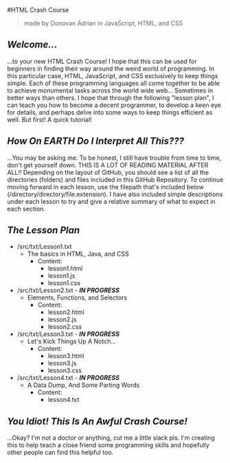 #HTML Crash Course
> made by Donovan Adrian in JavaScript, HTML, and CSS

## ***Welcome...***
...to your new HTML Crash Course! I hope that this can be 
used for beginners in finding their way around the weird
world of programming. In this particular case, HTML, 
JavaScript, and CSS exclusively to keep things simple. Each
of these programming languages all come together to be 
able to achieve monumental tasks across the world wide web... 
Sometimes in better ways than others. I hope that through the 
following "lesson plan", I can teach you how to become a 
decent programmer, to develop a keen eye for details, and 
perhaps delve into some ways to keep things efficient as well. 
But first! A quick tutorial!

## ***How On EARTH Do I Interpret All This???***
...You may be asking me. To be honest, I still have 
trouble from time to time, don't get yourself down.
THIS IS A LOT OF READING MATERIAL AFTER ALL!! 
Depending on the layout of GitHub, you should see a 
list of all the directories (folders) and files included 
in this GitHub Repository. To continue moving forward in 
each lesson, use the filepath that's included below
(/directory/directory/file.extension). 
I have also included simple descriptions under each lesson 
to try and give a relative summary of what to expect in each 
section.

## ***The Lesson Plan***
- /src/txt/Lesson1.txt
    - The basics in HTML, Java, and CSS
        - Content:
            - lesson1.html
            - lesson1.js
            - lesson1.css
- /src/txt/Lesson2.txt - ***IN PROGRESS***
    - Elements, Functions, and Selectors
        - Content:
            - lesson2.html
            - lesson2.js
            - lesson2.css
- /src/txt/Lesson3.txt - ***IN PROGRESS***
    - Let's Kick Things Up A Notch...
        - Content:
            - lesson3.html
            - lesson3.js
            - lesson3.css
- /src/txt/Lesson4.txt - ***IN PROGRESS***
    - A Data Dump, And Some Parting Words
        - Content:
            - lesson4.txt
    
## ***You Idiot! This Is An Awful Crash Course!***
...Okay? I'm not a doctor or anything, cut me a little 
slack pls. I'm creating this to help teach a close 
friend some programming skills and hopefully other 
people can find this helpful too.
